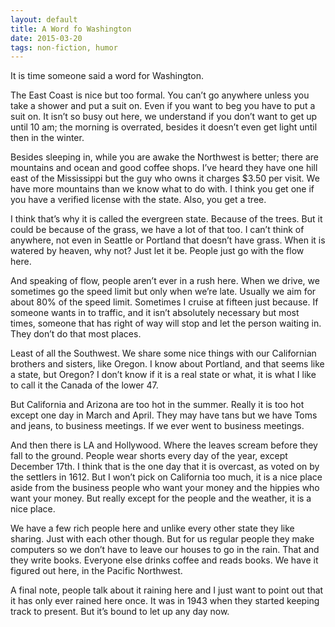 ```yaml
---
layout: default
title: A Word fo Washington
date: 2015-03-20
tags: non-fiction, humor
---
```

It is time someone said a word for Washington.

The East Coast is nice but too formal. You can’t go anywhere unless you take a shower and put a suit on. Even if you want to beg you have to put a suit on. It isn’t so busy out here, we understand if you don’t want to get up until 10 am; the morning is overrated, besides it doesn’t even get light until then in the winter.

Besides sleeping in, while you are awake the Northwest is better; there are mountains and ocean and good coffee shops. I’ve heard they have one hill east of the Mississippi but the guy who owns it charges $3.50 per visit. We have more mountains than we know what to do with. I think you get one if you have a verified license with the state. Also, you get a tree.

I think that’s why it is called the evergreen state. Because of the trees. But it could be because of the grass, we have a lot of that too. I can’t think of anywhere, not even in Seattle or Portland that doesn’t have grass. When it is watered by heaven, why not? Just let it be. People just go with the flow here.

And speaking of flow, people aren’t ever in a rush here. When we drive, we sometimes go the speed limit but only when we’re late. Usually we aim for about 80% of the speed limit. Sometimes I cruise at fifteen just because. If someone wants in to traffic, and it isn’t absolutely necessary but most times, someone that has right of way will stop and let the person waiting in. They don’t do that most places.

Least of all the Southwest. We share some nice things with our Californian brothers and sisters, like Oregon. I know about Portland, and that seems like a state, but Oregon? I don’t know if it is a real state or what, it is what I like to call it the Canada of the lower 47.

But California and Arizona are too hot in the summer. Really it is too hot except one day in March and April. They may have tans but we have Toms and jeans, to business meetings. If we ever went to business meetings.

And then there is LA and Hollywood. Where the leaves scream before they fall to the ground. People wear shorts every day of the year, except December 17th. I think that is the one day that it is overcast, as voted on by the settlers in 1612. But I won’t pick on California too much, it is a nice place aside from the business people who want your money and the hippies who want your money. But really except for the people and the weather, it is a nice place.

We have a few rich people here and unlike every other state they like sharing. Just with each other though. But for us regular people they make computers so we don’t have to leave our houses to go in the rain. That and they write books. Everyone else drinks coffee and reads books. We have it figured out here, in the Pacific Northwest.

A final note, people talk about it raining here and I just want to point out that it has only ever rained here once. It was in 1943 when they started keeping track to present. But it’s bound to let up any day now.